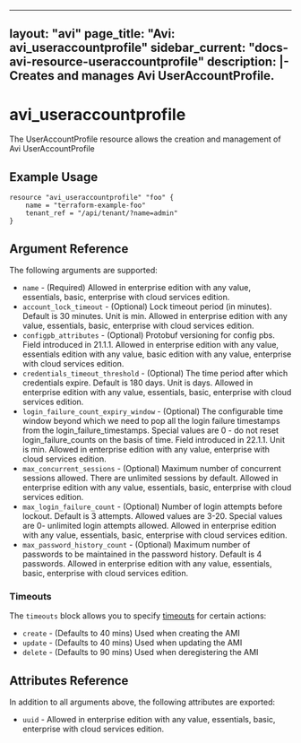 <!--
    Copyright 2021 VMware, Inc.
    SPDX-License-Identifier: Mozilla Public License 2.0
-->
---
layout: "avi"
page_title: "Avi: avi_useraccountprofile"
sidebar_current: "docs-avi-resource-useraccountprofile"
description: |-
  Creates and manages Avi UserAccountProfile.
---

# avi_useraccountprofile

The UserAccountProfile resource allows the creation and management of Avi UserAccountProfile

## Example Usage

```hcl
resource "avi_useraccountprofile" "foo" {
    name = "terraform-example-foo"
    tenant_ref = "/api/tenant/?name=admin"
}
```

## Argument Reference

The following arguments are supported:

* `name` - (Required) Allowed in enterprise edition with any value, essentials, basic, enterprise with cloud services edition.
* `account_lock_timeout` - (Optional) Lock timeout period (in minutes). Default is 30 minutes. Unit is min. Allowed in enterprise edition with any value, essentials, basic, enterprise with cloud services edition.
* `configpb_attributes` - (Optional) Protobuf versioning for config pbs. Field introduced in 21.1.1. Allowed in enterprise edition with any value, essentials edition with any value, basic edition with any value, enterprise with cloud services edition.
* `credentials_timeout_threshold` - (Optional) The time period after which credentials expire. Default is 180 days. Unit is days. Allowed in enterprise edition with any value, essentials, basic, enterprise with cloud services edition.
* `login_failure_count_expiry_window` - (Optional) The configurable time window beyond which we need to pop all the login failure timestamps from the login_failure_timestamps. Special values are 0 - do not reset login_failure_counts on the basis of time. Field introduced in 22.1.1. Unit is min. Allowed in enterprise edition with any value, enterprise with cloud services edition.
* `max_concurrent_sessions` - (Optional) Maximum number of concurrent sessions allowed. There are unlimited sessions by default. Allowed in enterprise edition with any value, essentials, basic, enterprise with cloud services edition.
* `max_login_failure_count` - (Optional) Number of login attempts before lockout. Default is 3 attempts. Allowed values are 3-20. Special values are 0- unlimited login attempts allowed. Allowed in enterprise edition with any value, essentials, basic, enterprise with cloud services edition.
* `max_password_history_count` - (Optional) Maximum number of passwords to be maintained in the password history. Default is 4 passwords. Allowed in enterprise edition with any value, essentials, basic, enterprise with cloud services edition.


### Timeouts

The `timeouts` block allows you to specify [timeouts](https://www.terraform.io/docs/configuration/resources.html#timeouts) for certain actions:

* `create` - (Defaults to 40 mins) Used when creating the AMI
* `update` - (Defaults to 40 mins) Used when updating the AMI
* `delete` - (Defaults to 90 mins) Used when deregistering the AMI

## Attributes Reference

In addition to all arguments above, the following attributes are exported:

* `uuid` -  Allowed in enterprise edition with any value, essentials, basic, enterprise with cloud services edition.

